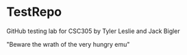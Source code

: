 # TestRepo
GitHub testing lab for CSC305 by Tyler Leslie and Jack Bigler

"Beware the wrath of the very hungry emu"

